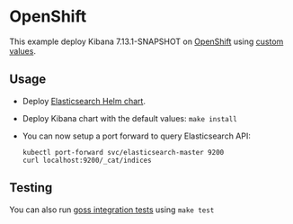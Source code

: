 # OpenShift

This example deploy Kibana 7.13.1-SNAPSHOT on [OpenShift][] using [custom values][].

## Usage

* Deploy [Elasticsearch Helm chart][].

* Deploy Kibana chart with the default values: `make install`

* You can now setup a port forward to query Elasticsearch API:

  ```
  kubectl port-forward svc/elasticsearch-master 9200
  curl localhost:9200/_cat/indices
  ```

## Testing

You can also run [goss integration tests][] using `make test`


[custom values]: https://github.com/elastic/helm-charts/tree/7.13/elasticsearch/examples/openshift/values.yaml
[elasticsearch helm chart]: https://github.com/elastic/helm-charts/tree/7.13/elasticsearch/examples/openshift/
[goss integration tests]: https://github.com/elastic/helm-charts/tree/7.13/elasticsearch/examples/openshift/test/goss.yaml
[openshift]: https://www.openshift.com/
